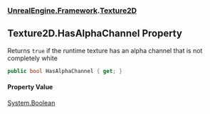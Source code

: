 ### [UnrealEngine.Framework](./UnrealEngine-Framework.md 'UnrealEngine.Framework').[Texture2D](./Texture2D.md 'UnrealEngine.Framework.Texture2D')
## Texture2D.HasAlphaChannel Property
Returns `true` if the runtime texture has an alpha channel that is not completely white  
```csharp
public bool HasAlphaChannel { get; }
```
#### Property Value
[System.Boolean](https://docs.microsoft.com/en-us/dotnet/api/System.Boolean 'System.Boolean')  
